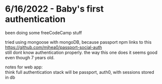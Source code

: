 # 6/16/2022 - Baby's first authentication

been doing some freeCodeCamp stuff  

tried using mongoose with mongoDB, because passport npm links to this https://github.com/mjhea0/passport-social-auth  
still dont know authentication properly. the way this one does it seems good even though 7 years old.

notes for web app:  
think full authentication stack will be passport, auth0, with sessions stored in db  

